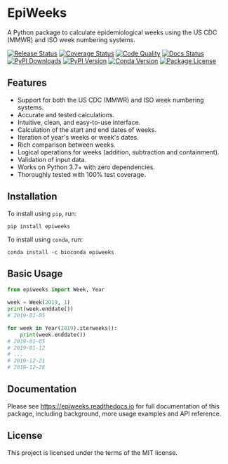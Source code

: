 # EpiWeeks

<!-- start description -->

A Python package to calculate epidemiological weeks using the US CDC (MMWR) and
ISO week numbering systems.

<!-- end description -->

<!-- start badges -->

[![Release Status](https://img.shields.io/github/actions/workflow/status/dralshehri/epiweeks/release.yml?label=release)][release]
[![Coverage Status](https://img.shields.io/badge/coverage-100%25-success)][coverage]
[![Code Quality](https://img.shields.io/codefactor/grade/github/dralshehri/epiweeks/main?&label=codefactor)][quality]
[![Docs Status](https://img.shields.io/readthedocs/epiweeks/stable)][docs]
[![PyPI Downloads](https://img.shields.io/pypi/dm/epiweeks?color=blue)][downloads]
[![PyPI Version](https://img.shields.io/pypi/v/epiweeks)][pypi-version]
[![Conda Version](https://img.shields.io/conda/vn/bioconda/epiweeks)][conda-version]
[![Package License](https://img.shields.io/github/license/dralshehri/epiweeks)][license]

[release]: https://github.com/dralshehri/epiweeks/actions/workflows/release.yml
[coverage]: https://github.com/dralshehri/epiweeks/actions/workflows/release.yml
[quality]:
  https://www.codefactor.io/repository/github/dralshehri/epiweeks/overview/main
[docs]: https://epiweeks.readthedocs.io
[downloads]: https://pypistats.org/packages/epiweeks
[pypi-version]: https://pypi.python.org/pypi/epiweeks
[conda-version]: https://anaconda.org/bioconda/epiweeks
[license]: https://github.com/dralshehri/epiweeks/blob/main/LICENSE

<!-- end badges -->

<!-- start summary -->

## Features

- Support for both the US CDC (MMWR) and ISO week numbering systems.
- Accurate and tested calculations.
- Intuitive, clean, and easy-to-use interface.
- Calculation of the start and end dates of weeks.
- Iteration of year's weeks or week's dates.
- Rich comparison between weeks.
- Logical operations for weeks (addition, subtraction and containment).
- Validation of input data.
- Works on Python 3.7+ with zero dependencies.
- Thoroughly tested with 100% test coverage.

## Installation

To install using `pip`, run:

```shell
pip install epiweeks
```

To install using `conda`, run:

```shell
conda install -c bioconda epiweeks
```

## Basic Usage

```python
from epiweeks import Week, Year

week = Week(2019, 1)
print(week.enddate())
# 2019-01-05

for week in Year(2019).iterweeks():
    print(week.enddate())
# 2019-01-05
# 2019-01-12
# ...
# 2019-12-21
# 2019-12-28
```

<!-- end summary -->

## Documentation

Please see <https://epiweeks.readthedocs.io> for full documentation of this
package, including background, more usage examples and API reference.

## License

This project is licensed under the terms of the MIT license.
